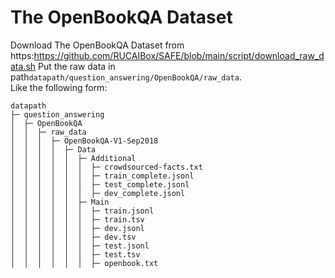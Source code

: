 # The OpenBookQA Dataset

Download The OpenBookQA Dataset from https:https://github.com/RUCAIBox/SAFE/blob/main/script/download_raw_data.sh
Put the raw data in path`datapath/question_answering/OpenBookQA/raw_data`.   
Like the following form:

```angular2html
datapath
├─ question_answering
│  ├─ OpenBookQA
│  │  ├─ raw_data
│  │  │  ├─ OpenBookQA-V1-Sep2018
│  │  │  │  ├─ Data
│  │  │  │  │  ├─ Additional
│  │  │  │  │  │  ├─ crowdsourced-facts.txt
│  │  │  │  │  │  ├─ train_complete.jsonl
│  │  │  │  │  │  ├─ test_complete.jsonl
│  │  │  │  │  │  ├─ dev_complete.jsonl
│  │  │  │  │  ├─ Main
│  │  │  │  │  │  ├─ train.jsonl
│  │  │  │  │  │  ├─ train.tsv
│  │  │  │  │  │  ├─ dev.jsonl
│  │  │  │  │  │  ├─ dev.tsv
│  │  │  │  │  │  ├─ test.jsonl
│  │  │  │  │  │  ├─ test.tsv
│  │  │  │  │  │  ├─ openbook.txt
 
```